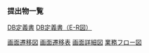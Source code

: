 ### 提出物一覧

<a href="https://github.com/Aso2001169/2021sys-design/blob/main/db_schem.md">DB定義書</a>
<a href="https://github.com/Aso2001169/2021sys-design/blob/main/0708.md">DB定義書（E-R図）</a>

<a href="https://github.com/Aso2001169/2021sys-design/blob/main/0716my.md">画面遷移図</a>
<a href="https://github.com/Aso2001169/2021sys-design/blob/main/Screen_transition.md">画面遷移表</a>
<a href="https://github.com/Aso2001169/2021sys-design/tree/main/%E7%94%BB%E9%9D%A2%E8%A9%B3%E7%B4%B0%E5%9B%B3">画面詳細図</a>
<a href="https://github.com/Aso2001169/2021sys-design/blob/main/0511my.md">業務フロー図</a>
